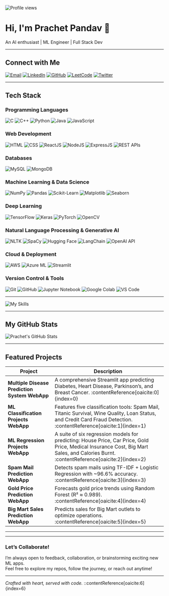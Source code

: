 

<!--
**prachet283/prachet283** is a ✨ _special_ ✨ repository because its `README.md` (this file) appears on your GitHub profile.

Here are some ideas to get you started:

- 🔭 I’m currently working on ...
- 🌱 I’m currently learning ...
- 👯 I’m looking to collaborate on ...
- 🤔 I’m looking for help with ...
- 💬 Ask me about ...
- 📫 How to reach me: ...
- 😄 Pronouns: ...
- ⚡ Fun fact: ...
-->

![Profile views](https://komarev.com/ghpvc/?username=prachet283&label=Profile%20views&color=0e75b6&style=flat)


<h1>Hi, <b>I'm Prachet Pandav</b> 👋</h1>
<p> An AI enthusiast | ML Engineer | Full Stack Dev</p>

---

## Connect with Me

[![Email](https://img.shields.io/badge/Email-%23D14836.svg?style=for-the-badge&logo=gmail&logoColor=white)](mailto:prachetpandav283@gmail.com)
[![LinkedIn](https://img.shields.io/badge/LinkedIn-%230077B5.svg?style=for-the-badge&logo=linkedin&logoColor=white)](https://www.linkedin.com/in/prachet-pandav-49b781225/)
[![GitHub](https://img.shields.io/badge/GitHub-%23181717.svg?style=for-the-badge&logo=github&logoColor=white)](http://github.com/prachet283)
[![LeetCode](https://img.shields.io/badge/LeetCode-%23FFA116.svg?style=for-the-badge&logo=leetcode&logoColor=black)](https://leetcode.com/prachetpandav283/)
[![Twitter](https://img.shields.io/badge/Twitter-%231DA1F2.svg?style=for-the-badge&logo=twitter&logoColor=white)](https://x.com/pandav_prachet)

---
##  Tech Stack

### Programming Languages
![C](https://img.shields.io/badge/C-A8B9CC?style=for-the-badge&logo=c&logoColor=black)
![C++](https://img.shields.io/badge/C++-00599C?style=for-the-badge&logo=c%2B%2B&logoColor=white)
![Python](https://img.shields.io/badge/Python-3776AB?style=for-the-badge&logo=python&logoColor=white)
![Java](https://img.shields.io/badge/Java-007396?style=for-the-badge&logo=java&logoColor=white)
![JavaScript](https://img.shields.io/badge/JavaScript-F7DF1E?style=for-the-badge&logo=javascript&logoColor=black)

### Web Development
![HTML](https://img.shields.io/badge/HTML-E34F26?style=for-the-badge&logo=html5&logoColor=white)
![CSS](https://img.shields.io/badge/CSS-1572B6?style=for-the-badge&logo=css3&logoColor=white)
![ReactJS](https://img.shields.io/badge/ReactJS-61DAFB?style=for-the-badge&logo=react&logoColor=black)
![NodeJS](https://img.shields.io/badge/NodeJS-339933?style=for-the-badge&logo=node.js&logoColor=white)
![ExpressJS](https://img.shields.io/badge/ExpressJS-000000?style=for-the-badge&logo=express&logoColor=white)
![REST APIs](https://img.shields.io/badge/REST_APIs-02569B?style=for-the-badge&logo=api&logoColor=white)

### Databases
![MySQL](https://img.shields.io/badge/MySQL-4479A1?style=for-the-badge&logo=mysql&logoColor=white)
![MongoDB](https://img.shields.io/badge/MongoDB-47A248?style=for-the-badge&logo=mongodb&logoColor=white)

### Machine Learning & Data Science
![NumPy](https://img.shields.io/badge/NumPy-013243?style=for-the-badge&logo=numpy&logoColor=white)
![Pandas](https://img.shields.io/badge/Pandas-150458?style=for-the-badge&logo=pandas&logoColor=white)
![Scikit-Learn](https://img.shields.io/badge/Scikit--Learn-F7931E?style=for-the-badge&logo=scikit-learn&logoColor=white)
![Matplotlib](https://img.shields.io/badge/Matplotlib-013243?style=for-the-badge&logo=plotly&logoColor=white)
![Seaborn](https://img.shields.io/badge/Seaborn-3182bd?style=for-the-badge&logoColor=white)

### Deep Learning
![TensorFlow](https://img.shields.io/badge/TensorFlow-FF6F00?style=for-the-badge&logo=tensorflow&logoColor=white)
![Keras](https://img.shields.io/badge/Keras-D00000?style=for-the-badge&logo=keras&logoColor=white)
![PyTorch](https://img.shields.io/badge/PyTorch-EE4C2C?style=for-the-badge&logo=pytorch&logoColor=white)
![OpenCV](https://img.shields.io/badge/OpenCV-5C3EE8?style=for-the-badge&logo=opencv&logoColor=white)

### Natural Language Processing & Generative AI
![NLTK](https://img.shields.io/badge/NLTK-85C88A?style=for-the-badge&logoColor=white)
![SpaCy](https://img.shields.io/badge/SpaCy-09A3D5?style=for-the-badge&logoColor=white)
![Hugging Face](https://img.shields.io/badge/Hugging%20Face-FFAE1A?style=for-the-badge&logo=huggingface&logoColor=black)
![LangChain](https://img.shields.io/badge/LangChain-1C3C3C?style=for-the-badge&logoColor=white)
![OpenAI API](https://img.shields.io/badge/OpenAI_API-412991?style=for-the-badge&logo=openai&logoColor=white)

### Cloud & Deployment
![AWS](https://img.shields.io/badge/AWS-FF9900?style=for-the-badge&logo=amazonaws&logoColor=white)
![Azure ML](https://img.shields.io/badge/Azure%20ML-0089D6?style=for-the-badge&logo=microsoftazure&logoColor=white)
![Streamlit](https://img.shields.io/badge/Streamlit-FF4B4B?style=for-the-badge&logo=streamlit&logoColor=white)

### Version Control & Tools
![Git](https://img.shields.io/badge/Git-F05032?style=for-the-badge&logo=git&logoColor=white)
![GitHub](https://img.shields.io/badge/GitHub-181717?style=for-the-badge&logo=github&logoColor=white)
![Jupyter Notebook](https://img.shields.io/badge/Jupyter%20Notebook-F37626?style=for-the-badge&logo=jupyter&logoColor=white)
![Google Colab](https://img.shields.io/badge/Google%20Colab-F9AB00?style=for-the-badge&logo=googlecolab&logoColor=black)
![VS Code](https://img.shields.io/badge/VS%20Code-007ACC?style=for-the-badge&logo=visualstudiocode&logoColor=white)




-----------


![My Skills](https://skillicons.dev/icons?i=python,streamlit,ml,scikit-learn,pandas,numpy,matplotlib,seaborn,github&theme=light)

---

##  My GitHub Stats

![Prachet's GitHub Stats](https://github-readme-stats.vercel.app/api?username=prachet283&show_icons=true&theme=radical)

---

##  Featured Projects

| Project | Description |
|--------|-------------|
| **Multiple Disease Prediction System WebApp** | A comprehensive Streamlit app predicting Diabetes, Heart Disease, Parkinson’s, and Breast Cancer. :contentReference[oaicite:0]{index=0} |
| **ML Classification Projects WebApp** | Features five classification tools: Spam Mail, Titanic Survival, Wine Quality, Loan Status, and Credit Card Fraud Detection. :contentReference[oaicite:1]{index=1} |
| **ML Regression Projects WebApp** | A suite of six regression models for predicting: House Price, Car Price, Gold Price, Medical Insurance Cost, Big Mart Sales, and Calories Burnt. :contentReference[oaicite:2]{index=2} |
| **Spam Mail Prediction WebApp** | Detects spam mails using TF-IDF + Logistic Regression with ~96.6% accuracy. :contentReference[oaicite:3]{index=3} |
| **Gold Price Prediction WebApp** | Forecasts gold price trends using Random Forest (R² ≈ 0.989). :contentReference[oaicite:4]{index=4} |
| **Big Mart Sales Prediction WebApp** | Predicts sales for Big Mart outlets to optimize operations. :contentReference[oaicite:5]{index=5} |

---

<!-- Optional: Repository Activity or Contributions Calendar -->

---

###  Let’s Collaborate!

I’m always open to feedback, collaboration, or brainstorming exciting new ML apps.  
Feel free to explore my repos, follow the journey, or reach out anytime!

---

*Crafted with heart, served with code.* 
::contentReference[oaicite:6]{index=6}

